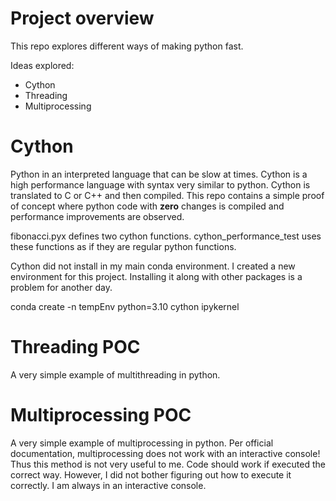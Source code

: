 
# Project overview

This repo explores different ways of making python fast.

Ideas explored:

- Cython
- Threading
- Multiprocessing

# Cython

Python in an interpreted language that can be slow at times. Cython is a
high performance language with syntax very similar to python. Cython is
translated to C or C++ and then compiled. This repo contains a simple
proof of concept where python code with **zero** changes is compiled and
performance improvements are observed.

fibonacci.pyx defines two cython functions. cython_performance_test uses
these functions as if they are regular python functions.

Cython did not install in my main conda environment. I created a new
environment for this project. Installing it along with other packages is
a problem for another day.

conda create -n tempEnv python=3.10 cython ipykernel

# Threading POC

A very simple example of multithreading in python.

# Multiprocessing POC

A very simple example of multiprocessing in python. Per official
documentation, multiprocessing does not work with an interactive
console! Thus this method is not very useful to me. Code should work if
executed the correct way. However, I did not bother figuring out how to
execute it correctly. I am always in an interactive console.
